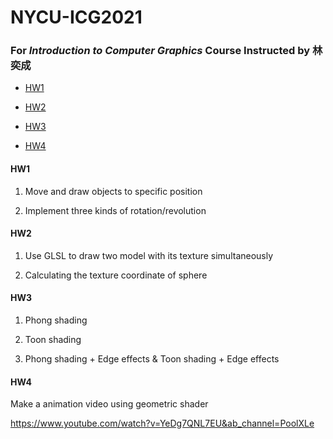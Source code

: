 # NYCU-ICG2021

### For *Introduction to Computer Graphics* Course Instructed by 林奕成

- [HW1](#HW1)

- [HW2](#HW2)

- [HW3](#HW3)

- [HW4](#HW4)

#### HW1

1. Move and draw objects to specific position

2. Implement three kinds of rotation/revolution

#### HW2

1. Use GLSL to draw two model with its texture simultaneously

2. Calculating the texture coordinate of sphere

#### HW3

1. Phong shading

2. Toon shading

3. Phong shading + Edge effects & Toon shading + Edge effects

#### HW4

Make a animation video using geometric shader

https://www.youtube.com/watch?v=YeDg7QNL7EU&ab_channel=PoolXLe
